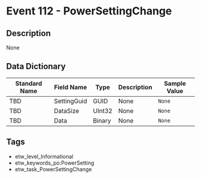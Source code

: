 # Event 112 - PowerSettingChange

## Description
None

## Data Dictionary
|Standard Name|Field Name|Type|Description|Sample Value|
|---|---|---|---|---|
|TBD|SettingGuid|GUID|None|`None`|
|TBD|DataSize|UInt32|None|`None`|
|TBD|Data|Binary|None|`None`|

## Tags
* etw_level_Informational
* etw_keywords_po:PowerSetting
* etw_task_PowerSettingChange